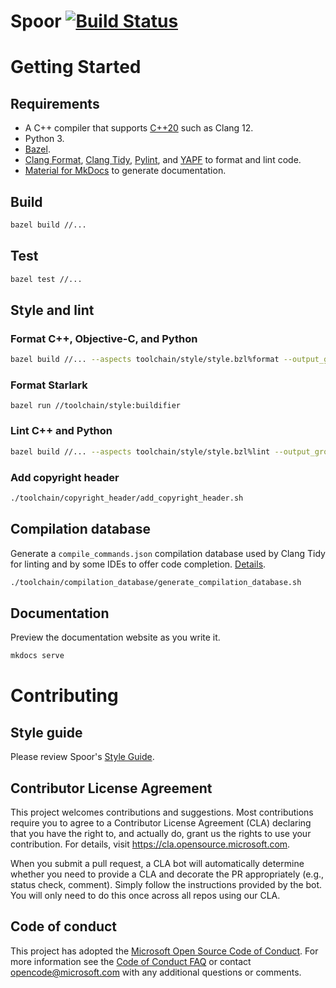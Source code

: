 # Spoor [![Build Status][build-status-badge]][build-status]

# Getting Started

## Requirements
* A C++ compiler that supports [C++20][c++20-compiler] such as Clang 12.
* Python 3.
* [Bazel][bazel].
* [Clang Format][clang-format], [Clang Tidy][clang-tidy], [Pylint][pylint], and
  [YAPF][yapf] to format and lint code.
* [Material for MkDocs][mkdocs-material] to generate documentation.

## Build

```bash
bazel build //...
```

## Test

```bash
bazel test //...
```

## Style and lint

### Format C++, Objective-C, and Python

```bash
bazel build //... --aspects toolchain/style/style.bzl%format --output_groups=report
```

### Format Starlark
```
bazel run //toolchain/style:buildifier
```

### Lint C++ and Python

```bash
bazel build //... --aspects toolchain/style/style.bzl%lint --output_groups=report
```

### Add copyright header

```bash
./toolchain/copyright_header/add_copyright_header.sh
```

## Compilation database
Generate a `compile_commands.json` compilation database used by Clang Tidy for
linting and by some IDEs to offer code completion.
[Details][compilation-database-readme].

```bash
./toolchain/compilation_database/generate_compilation_database.sh
```

## Documentation

Preview the documentation website as you write it.

```bash
mkdocs serve
```

# Contributing

## Style guide

Please review Spoor's [Style Guide][style-guide].

## Contributor License Agreement

This project welcomes contributions and suggestions.  Most contributions require
you to agree to a Contributor License Agreement (CLA) declaring that you have
the right to, and actually do, grant us the rights to use your contribution. For
details, visit https://cla.opensource.microsoft.com.

When you submit a pull request, a CLA bot will automatically determine whether
you need to provide a CLA and decorate the PR appropriately (e.g., status check,
comment). Simply follow the instructions provided by the bot. You will only need
to do this once across all repos using our CLA.

## Code of conduct

This project has adopted the
[Microsoft Open Source Code of Conduct][code-of-conduct]. For more information
see the [Code of Conduct FAQ][code-of-conduct-faq] or contact
[opencode@microsoft.com][opencode-email] with any additional questions or
comments.

[bazel]: https://bazel.build/
[build-status-badge]: https://outlookmobile.visualstudio.com/Github/_apis/build/status/microsoft.spoor
[build-status]: https://outlookmobile.visualstudio.com/Github/_build?definitionId=89
[c++20-compiler]: https://en.cppreference.com/w/cpp/compiler_support
[clang-format]: https://clang.llvm.org/docs/ClangFormat.html
[clang-tidy]: https://clang.llvm.org/extra/clang-tidy/
[code-of-conduct-faq]: https://opensource.microsoft.com/codeofconduct/faq/
[code-of-conduct]: https://opensource.microsoft.com/codeofconduct/
[compilation-database-readme]: toolchain/compilation_database/README.md
[mkdocs-material]: https://squidfunk.github.io/mkdocs-material/getting-started/
[nodejs]: https://nodejs.org/
[opencode-email]: mailto:opencode@microsoft.com
[protoc-installation]: https://grpc.io/docs/protoc-installation/
[pylint]: https://www.pylint.org/
[style-guide]: STYLE_GUIDE.md
[yapf]: https://github.com/google/yapf
[yarn]: https://classic.yarnpkg.com/
